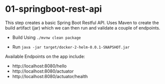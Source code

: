 # 01-springboot-rest-api

This step creates a basic Spring Boot Restful API. Uses Maven to create the build artifact (jar) which we can then run and validate a couple of endpoints. 

- Build Using `./mvnw clean package`

- Run `java -jar target/docker-2-helm-0.0.1-SNAPSHOT.jar`

Available Endpoints on the app include: 

- http://localhost:8080/hello
- http://localhost:8080/actuator
- http://localhost:8080/actuator/health

